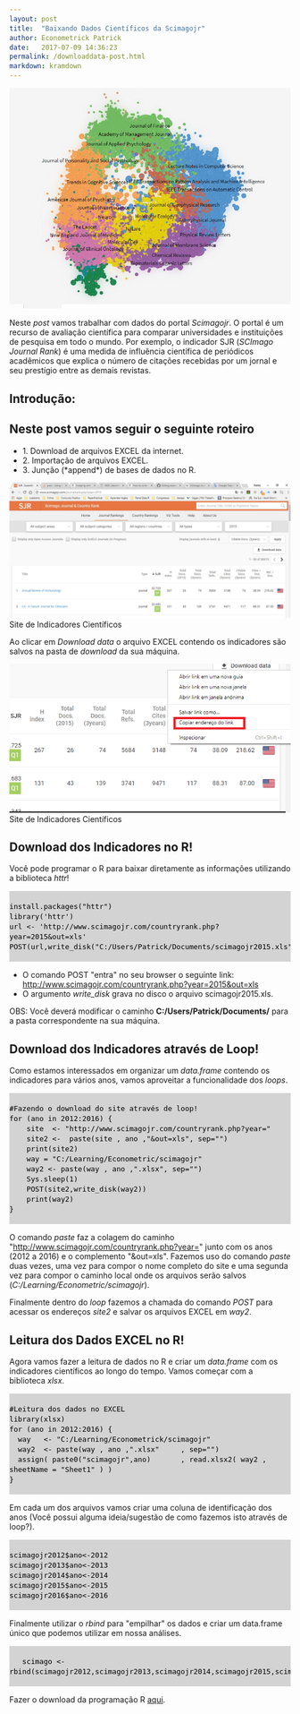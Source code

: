 ```yaml
---
layout: post
title:  "Baixando Dados Científicos da Scimagojr"
author: Econometrick Patrick
date:   2017-07-09 14:36:23
permalink: /downloaddata-post.html
markdown: kramdown
---
```


<span class="image featured"><img src="/images/pic06.jpg" alt="Scimagojr"></span>


Neste *post* vamos trabalhar com dados do portal _Scimagojr_. O portal é um recurso de avaliação científica para comparar universidades e instituições de pesquisa em todo o mundo. Por exemplo, o indicador SJR (*SCImago Journal Rank*) é uma medida de influência científica de periódicos acadêmicos que explica o número de citações recebidas por um jornal e seu prestígio entre as demais revistas. 


## Introdução: 

<h2>Neste post vamos seguir o seguinte roteiro</h2>
<ul>
  <li>1. Download de arquivos EXCEL da internet.</li>
  <li>2. Importação de arquivos EXCEL.</li>
  <li>3. Junção (*append*) de bases de dados no R.</li>
</ul>  


<span class="image featured"><img src="/images/scimagojr.jpg" alt="">Site de Indicadores Científicos</span>

Ao clicar em _Download data_ o arquivo EXCEL contendo os indicadores são salvos na pasta de _download_ da sua máquina.


<span class="image featured"><img src="/images/copiar%20endereco.png" alt="" >Site de Indicadores Científicos</span>

## Download dos Indicadores no R!

Você pode programar o R para baixar diretamente as informações utilizando a biblioteca *httr*! 


<pre style="background-color:LIGHTGRAY; font-size:15px; color:black;">
  <code>
install.packages("httr")
library('httr')
url <- 'http://www.scimagojr.com/countryrank.php?year=2015&out=xls'
POST(url,write_disk("C:/Users/Patrick/Documents/scimagojr2015.xls"))
  </code>
</pre>


- O comando POST "entra" no seu browser o seguinte link: http://www.scimagojr.com/countryrank.php?year=2015&out=xls
- O argumento *write_disk* grava no disco o arquivo scimagojr2015.xls.

OBS: Você deverá modificar o caminho **C:/Users/Patrick/Documents/** para a pasta correspondente na sua máquina. 

## Download dos Indicadores através de Loop!

Como estamos interessados em organizar um *data.frame* contendo os indicadores para vários anos, vamos aproveitar a funcionalidade dos _loops_.

<pre style="background-color:LIGHTGRAY; font-size:15px; color:black;">
  <code>
#Fazendo o download do site através de loop!
for (ano in 2012:2016) {
    site  <- "http://www.scimagojr.com/countryrank.php?year="
    site2 <-  paste(site , ano ,"&out=xls", sep="")
    print(site2)
    way = "C:/Learning/Econometric/scimagojr"
    way2 <- paste(way , ano ,".xlsx", sep="")
    Sys.sleep(1)
    POST(site2,write_disk(way2))
    print(way2)
}
  </code>
</pre>


O comando *paste* faz a colagem do caminho "http://www.scimagojr.com/countryrank.php?year=" junto com os anos (2012 a 2016) e o complemento "&out=xls". Fazemos uso do comando *paste* duas vezes, uma vez para compor o nome completo do site e uma segunda vez para compor o caminho local onde os arquivos serão salvos (*C:/Learning/Econometric/scimagojr*).


Finalmente dentro do *loop* fazemos a chamada do comando *POST* para acessar os endereços *site2* e salvar os arquivos EXCEL em *way2*.


## Leitura dos Dados EXCEL no R!

Agora vamos fazer a leitura de dados no R e criar um *data.frame* com os indicadores científicos ao longo do tempo. Vamos começar com a biblioteca *xlsx*.

<pre style="background-color:LIGHTGRAY; font-size:15px; color:black;">
  <code>
#Leitura dos dados no EXCEL
library(xlsx)
for (ano in 2012:2016) {
  way   <- "C:/Learning/Econometrick/scimagojr"
  way2  <- paste(way , ano ,".xlsx"     , sep="")
  assign( paste0("scimagojr",ano)       , read.xlsx2( way2 , sheetName = "Sheet1" ) ) 
}
  </code>
</pre>

Em cada um dos arquivos vamos criar uma coluna de identificação dos anos (Você possui alguma ideia/sugestão de como fazemos isto através de loop?).


<pre style="background-color:LIGHTGRAY; font-size:15px; color:black;">
  <code>
scimagojr2012$ano<-2012
scimagojr2013$ano<-2013
scimagojr2014$ano<-2014
scimagojr2015$ano<-2015
scimagojr2016$ano<-2016
  </code>
</pre>


Finalmente utilizar o *rbind* para "empilhar" os dados e criar um data.frame único que podemos utilizar em nossa análises.

<pre style="background-color:LIGHTGRAY; font-size:15px; color:black;">
  <code>
   scimago <- rbind(scimagojr2012,scimagojr2013,scimagojr2014,scimagojr2015,scimagojr2016)
  </code>
</pre>



Fazer o download da programação R [aqui](https://github.com/econometrick/econometrick.github.io/blob/master/R/scimagojr_httr.R). 


<span class="image featured"><img src="http://miriadna.com/desctopwalls/images/max/Mountain-from-the-sand.jpg" alt=""></span>

